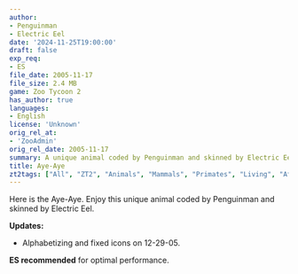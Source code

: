 ```yaml
---
author:
- Penguinman
- Electric Eel
date: '2024-11-25T19:00:00'
draft: false
exp_req:
- ES
file_date: 2005-11-17
file_size: 2.4 MB
game: Zoo Tycoon 2
has_author: true
languages:
- English
license: 'Unknown'
orig_rel_at:
- 'ZooAdmin'
orig_rel_date: 2005-11-17
summary: A unique animal coded by Penguinman and skinned by Electric Eel. ES recommended for optimal performance.
title: Aye-Aye
zt2tags: ["All", "ZT2", "Animals", "Mammals", "Primates", "Living", "African" ]
---
```

Here is the Aye-Aye. Enjoy this unique animal coded by Penguinman and skinned by Electric Eel.  

**Updates:**  
- Alphabetizing and fixed icons on 12-29-05.

**ES recommended** for optimal performance.
